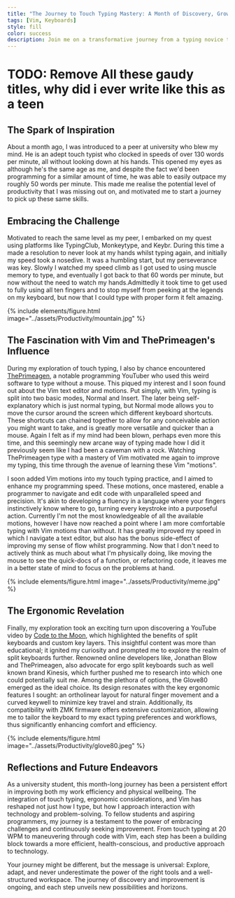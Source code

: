 ```yaml
---
title: "The Journey to Touch Typing Mastery: A Month of Discovery, Growth, and Vim"
tags: [Vim, Keyboards]
style: fill
color: success
description: Join me on a transformative journey from a typing novice to a touch typing enthusiast, discovering the wonders of ergonomic keyboards and Vim in my quest for enhanced productivity and efficiency.
---
```

# TODO: Remove All these gaudy titles, why did i ever write like this as a teen

## The Spark of Inspiration
About a month ago, I was introduced to a peer at university who blew my mind. He is an adept touch typist who clocked in speeds of over 130 words per minute, all without looking down at his hands. This opened my eyes as although he's the same age as me, and despite the fact we'd been programming for a similar amount of time, he was able to easily outpace my roughly 50 words per minute. This made me realise the potential level of productivity that I was missing out on, and motivated me to start a journey to pick up these same skills.

## Embracing the Challenge
Motivated to reach the same level as my peer, I embarked on my quest using platforms like TypingClub, Monkeytype, and Keybr. During this time a made a resolution to never look at my hands whilst typing again, and initially my speed took a nosedive. It was a humbling start, but my perseverance was key. Slowly I watched my speed climb as I got used to using muscle memory to type, and eventually I got back to that 60 words per minute, but now without the need to watch my hands.Admittedly it took time to get used to fully using all ten fingers and to stop myself from peeking at the legends on my keyboard, but now that I could type with proper form it felt amazing.

{% include elements/figure.html image="../assets/Productivity/mountain.jpg" %}

## The Fascination with Vim and ThePrimeagen's Influence
During my exploration of touch typing, I also by chance encountered [ThePrimeagen](https://www.youtube.com/@ThePrimeagen), a notable programming YouTuber who used this weird software to type without a mouse. This piqued my interest and I soon found out about the Vim text editor and motions. Put simply, with Vim, typing is split into two basic modes, Normal and Insert. The later being self-explanatory which is just normal typing, but Normal mode allows you to move the cursor around the screen which different keyboard shortcuts. These shortcuts can chained together to allow for any conceivable action you might want to take, and is greatly more versatile and quicker than a mouse. Again I felt as if my mind had been blown, perhaps even more this time, and this seemingly new arcane way of typing made how I did it previously seem like I had been a caveman with a rock. Watching ThePrimeagen type with a mastery of Vim motivated me again to improve my typing, this time through the avenue of learning these Vim "motions".

I soon added Vim motions into my touch typing practice, and I aimed to enhance my programming speed. These motions, once mastered, enable a programmer to navigate and edit code with unparalleled speed and precision. It's akin to developing a fluency in a language where your fingers instinctively know where to go, turning every keystroke into a purposeful action. Currently I'm not the most knowledgeable of all the available motions, however I have now reached a point where I am more comfortable typing with Vim motions than without. It has greatly improved my speed in which I navigate a text editor, but also has the bonus side-effect of improving my sense of flow whilst programming. Now that I don't need to actively think as much about what I'm physically doing, like moving the mouse to see the quick-docs of a function, or refactoring code, it leaves me in a better state of mind to focus on the problems at hand.

{% include elements/figure.html image="../assets/Productivity/meme.jpg" %}

## The Ergonomic Revelation
Finally, my exploration took an exciting turn upon discovering a YouTube video by [Code to the Moon](https://youtu.be/pK41Mr4Kdd0?si=mlXwMoqr1gyVforI), which highlighted the benefits of split keyboards and custom key layers. This insightful content was more than educational; it ignited my curiosity and prompted me to explore the realm of split keyboards further. Renowned online developers like, Jonathan Blow and ThePrimeagen, also advocate for ergo split keyboards such as well known brand Kinesis, which further pushed me to research into which one could potentially suit me. Among the plethora of options, the Glove80 emerged as the ideal choice. Its design resonates with the key ergonomic features I sought: an ortholinear layout for natural finger movement and a curved keywell to minimize key travel and strain. Additionally, its compatibility with ZMK firmware offers extensive customization, allowing me to tailor the keyboard to my exact typing preferences and workflows, thus significantly enhancing comfort and efficiency.

{% include elements/figure.html image="../assets/Productivity/glove80.jpeg" %}

## Reflections and Future Endeavors
As a university student, this month-long journey has been a persistent effort in improving both my work efficiency and physical wellbeing. The integration of touch typing, ergonomic considerations, and Vim has reshaped not just how I type, but how I approach interaction with technology and problem-solving. To fellow students and aspiring programmers, my journey is a testament to the power of embracing challenges and continuously seeking improvement. From touch typing at 20 WPM to maneuvering through code with Vim, each step has been a building block towards a more efficient, health-conscious, and productive approach to technology.

Your journey might be different, but the message is universal: Explore, adapt, and never underestimate the power of the right tools and a well-structured workspace. The journey of discovery and improvement is ongoing, and each step unveils new possibilities and horizons.